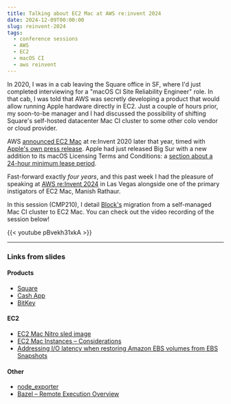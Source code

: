 ```yaml
---
title: Talking about EC2 Mac at AWS re:invent 2024
date: 2024-12-09T00:00:00
slug: reinvent-2024
tags:
  - conference sessions
  - AWS
  - EC2
  - macOS CI
  - aws reinvent
---
```


In 2020, I was in a cab leaving the Square office in SF, where I'd just completed interviewing for a "macOS CI Site Reliability Engineer" role. In that cab, I was told that AWS was secretly developing a product that would allow running Apple hardware directly in EC2. Just a couple of hours prior, my soon-to-be manager and I had discussed the possibility of shifting Square's self-hosted datacenter Mac CI cluster to some other colo vendor or cloud provider.

AWS [announced EC2 Mac](https://youtu.be/AaYNwOh90Pg?t=2169) at re:Invent 2020 later that year, timed with [Apple's own press release](https://developer.apple.com/news/?id=swfemvx0). Apple had just released Big Sur with a new addition to its macOS Licensing Terms and Conditions: a [section about a 24-hour minimum lease period](https://appleinsider.com/articles/20/11/12/apple-outlines-device-and-software-leasing-in-macos-big-sur-licensing-agreement).

Fast-forward exactly *four years*, and this past week I had the pleasure of speaking at [AWS re:Invent 2024](https://reinvent.awsevents.com/) in Las Vegas alongside one of the primary instigators of EC2 Mac, Manish Rathaur.

In this session (CMP210), I detail [Block's](https://block.xyz/) migration from a self-managed Mac CI cluster to EC2 Mac. You can check out the video recording of the session below!

{{< youtube pBvekh31xkA >}}

<hr>

### Links from slides

#### Products

* [Square](https://squareup.com/)
* [Cash App](https://cash.app/)
* [BitKey](https://bitkey.build/)

#### EC2

* [EC2 Mac Nitro sled image](https://github.com/aws-samples/amazon-ec2-mac-getting-started/blob/main/img/nitro-mac-full-image.png)
* [EC2 Mac Instances – Considerations](https://docs.aws.amazon.com/AWSEC2/latest/UserGuide/ec2-mac-instances.html#mac-instance-considerations)
* [Addressing I/O latency when restoring Amazon EBS volumes from EBS Snapshots](https://aws.amazon.com/blogs/storage/addressing-i-o-latency-when-restoring-amazon-ebs-volumes-from-ebs-snapshots/)

#### Other

* [node_exporter](https://github.com/prometheus/node_exporter)
* [Bazel – Remote Execution Overview](https://bazel.build/remote/rbe)